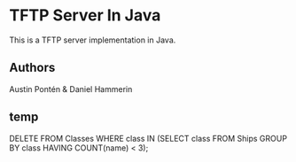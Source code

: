 # TFTP Server In Java
This is a TFTP server implementation in Java.

## Authors 
Austin Pontén & Daniel Hammerin

## temp
DELETE FROM Classes
WHERE class IN
(SELECT class
 FROM Ships
 GROUP BY class
 HAVING COUNT(name) < 3);
